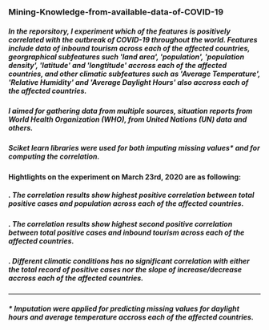 ### Mining-Knowledge-from-available-data-of-COVID-19

##### In the reporsitory, I experiment which of the features is positively correlated with the outbreak of COVID-19 throughout the world. Features include data of inbound tourism across each of the affected countries, georgraphical subfeatures such 'land area', 'population', 'population density', 'latitude' and 'longtitude' accross each of the affected countries, and other climatic subfeatures such as 'Average Temperature', 'Relative Humidity' and 'Average Daylight Hours' also accross each of the affected countries.

##### I aimed for gathering data from multiple sources, situation reports from World Health Organization (WHO), from United Nations (UN) data and others. 

##### Sciket learn libraries were used for both imputing missing values* and for computing the correlation.

#### Hightlights on the experiment on March 23rd, 2020 are as following:

##### . The correlation results show highest positive correlation between total positive cases and population across each of the affected countries.

##### . The correlation results show highest second positive correlation between total positive cases and inbound tourism across each of the affected countries.

##### . Different climatic conditions has no significant correlation with either the total record of positive cases nor the slope of increase/decrease accross each of the affected countries.

----------------------------------------------------------
##### * Imputation were applied for predicting missing values for daylight hours and average temperature accross each of the affected countries.
